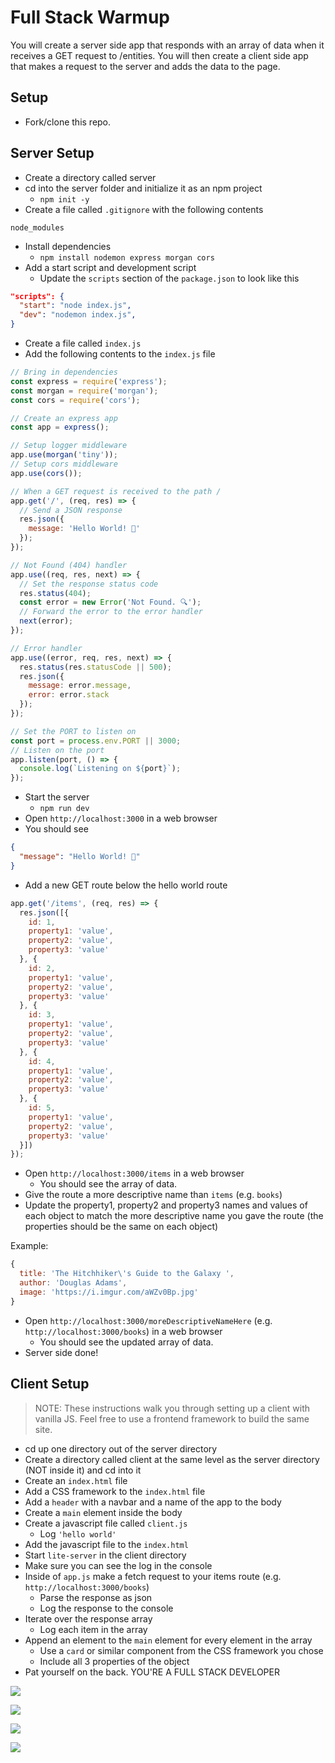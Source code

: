 # Full Stack Warmup

You will create a server side app that responds with an array of data when it receives a GET request to /entities. You will then create a client side app that makes a request to the server and adds the data to the page.

## Setup

* Fork/clone this repo.

## Server Setup

* Create a directory called server
* cd into the server folder and initialize it as an npm project
  * `npm init -y`
* Create a file called `.gitignore` with the following contents

```
node_modules
```

* Install dependencies
  * `npm install nodemon express morgan cors`
* Add a start script and development script
  * Update the `scripts` section of the `package.json` to look like this

```json
"scripts": {
  "start": "node index.js",
  "dev": "nodemon index.js",
}
```

* Create a file called `index.js`
* Add the following contents to the `index.js` file

```js
// Bring in dependencies
const express = require('express');
const morgan = require('morgan');
const cors = require('cors');

// Create an express app
const app = express();

// Setup logger middleware
app.use(morgan('tiny'));
// Setup cors middleware
app.use(cors());

// When a GET request is received to the path /
app.get('/', (req, res) => {
  // Send a JSON response
  res.json({
    message: 'Hello World! 🌈'
  });
});

// Not Found (404) handler
app.use((req, res, next) => {
  // Set the response status code
  res.status(404);
  const error = new Error('Not Found. 🔍');
  // Forward the error to the error handler
  next(error);
});

// Error handler
app.use((error, req, res, next) => {
  res.status(res.statusCode || 500);
  res.json({
    message: error.message,
    error: error.stack
  });
});

// Set the PORT to listen on
const port = process.env.PORT || 3000;
// Listen on the port
app.listen(port, () => {
  console.log(`Listening on ${port}`);
});
```

* Start the server
  * `npm run dev`
* Open `http://localhost:3000` in a web browser
* You should see

```json
{
  "message": "Hello World! 🌈"
}
```

* Add a new GET route below the hello world route

```js
app.get('/items', (req, res) => {
  res.json([{
    id: 1,
    property1: 'value',
    property2: 'value',
    property3: 'value'
  }, {
    id: 2,
    property1: 'value',
    property2: 'value',
    property3: 'value'
  }, {
    id: 3,
    property1: 'value',
    property2: 'value',
    property3: 'value'
  }, {
    id: 4,
    property1: 'value',
    property2: 'value',
    property3: 'value'
  }, {
    id: 5,
    property1: 'value',
    property2: 'value',
    property3: 'value'
  }])
});
```

* Open `http://localhost:3000/items` in a web browser
  * You should see the array of data.
* Give the route a more descriptive name than `items` (e.g. `books`)
* Update the property1, property2 and property3 names and values of each object to match the more descriptive name you gave the route (the properties should be the same on each object)

Example:
```js
{
  title: 'The Hitchhiker\'s Guide to the Galaxy ',
  author: 'Douglas Adams',
  image: 'https://i.imgur.com/aWZv0Bp.jpg'
}
```

* Open `http://localhost:3000/moreDescriptiveNameHere` (e.g. `http://localhost:3000/books`) in a web browser
  * You should see the updated array of data.
* Server side done!

## Client Setup
> NOTE: These instructions walk you through setting up a client with vanilla JS. Feel free to use a frontend framework to build the same site.

* cd up one directory out of the server directory
* Create a directory called client at the same level as the server directory (NOT inside it) and cd into it
* Create an `index.html` file
* Add a CSS framework to the `index.html` file
* Add a `header` with a navbar and a name of the app to the body
* Create a `main` element inside the body
* Create a javascript file called `client.js`
  * Log `'hello world'`
* Add the javascript file to the `index.html`
* Start `lite-server` in the client directory
* Make sure you can see the log in the console
* Inside of `app.js` make a fetch request to your items route (e.g. `http://localhost:3000/books`)
  * Parse the response as json
  * Log the response to the console
* Iterate over the response array
  * Log each item in the array
* Append an element to the `main` element for every element in the array
  * Use a `card` or similar component from the CSS framework you chose
  * Include all 3 properties of the object
* Pat yourself on the back. YOU'RE A FULL STACK DEVELOPER

![](https://media.giphy.com/media/aQYR1p8saOQla/giphy-downsized.gif)

![](https://media.giphy.com/media/5GoVLqeAOo6PK/giphy-downsized.gif)

![](https://media.giphy.com/media/11sBLVxNs7v6WA/giphy-downsized.gif)

![](https://media.giphy.com/media/axu6dFuca4HKM/giphy-downsized.gif)
